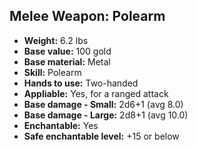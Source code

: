 ## Melee Weapon: Polearm

- **Weight:** 6.2 lbs
- **Base value:** 100 gold
- **Base material:** Metal
- **Skill:** Polearm
- **Hands to use:** Two-handed
- **Appliable:** Yes, for a ranged attack
- **Base damage - Small:** 2d6+1 (avg 8.0)
- **Base damage - Large:** 2d8+1 (avg 10.0)
- **Enchantable:** Yes
- **Safe enchantable level:** +15 or below

